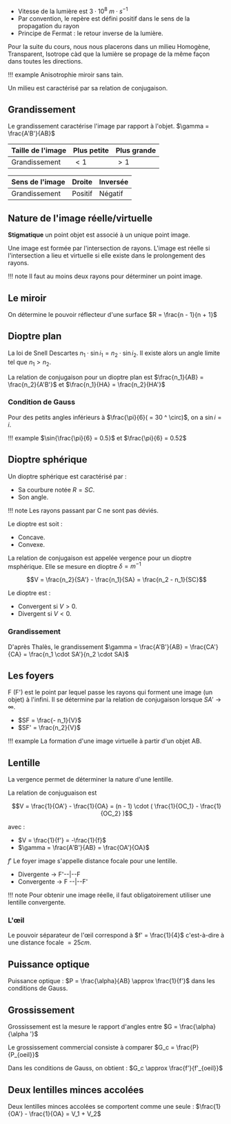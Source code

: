 * Vitesse de la lumière est $3 \cdot 10^8\ m \cdot s^{- 1}$
* Par convention, le repère est défini positif dans le sens de la propagation du rayon
* Principe de Fermat : le retour inverse de la lumière. 

Pour la suite du cours, nous nous placerons dans un milieu Homogène, Transparent, Isotrope càd que la lumière se propage de la même façon dans toutes les directions.

!!! example
	Anisotrophie miroir sans tain.

Un milieu est caractérisé par sa relation de conjugaison.

## Grandissement

Le grandissement caractérise l'image par rapport à l'objet.
$\gamma = \frac{A'B'}{AB}$

| Taille de l'image | Plus petite | Plus grande |
|-------------------|-------------|-------------|
| Grandissement     | $\lt 1$     | $\gt 1$     |

| Sens de l'image | Droite  | Inversée |
|-----------------|---------|----------|
| Grandissement   | Positif | Négatif  |

## Nature de l'image réelle/virtuelle

__Stigmatique__ un point objet est associé à un unique point image.

Une image est formée par l'intersection de rayons. L'image est réelle si l'intersection a lieu et virtuelle si elle existe dans le prolongement des rayons.

!!! note
	Il faut au moins deux rayons pour déterminer un point image.

##  Le miroir

On détermine le pouvoir réflecteur d'une surface $R = \frac{n - 1}{n + 1}$

## Dioptre plan

La loi de Snell Descartes  $n_1 \cdot \sin i_1 = n_2 \cdot \sin i_2$. Il existe alors un angle limite tel que $n_1 \gt n_2$.

La relation de conjugaison pour un dioptre plan est $\frac{n_1}{AB} = \frac{n_2}{A'B'}$ et $\frac{n_1}{HA} = \frac{n_2}{HA'}$

### Condition de Gauss

Pour des petits angles inférieurs à $\frac{\pi}{6}( = 30 ^ \circ)$, on a $\sin i = i$.

!!! example
	$\sin{\frac{\pi}{6} = 0.5}$ et $\frac{\pi}{6} = 0.52$

## Dioptre sphérique

Un dioptre sphérique est caractérisé par :

* Sa courbure notée $R = SC$.
* Son angle.

!!! note
	Les rayons passant par C ne sont pas déviés.

Le dioptre est soit :

* Concave.
* Convexe.

La relation de conjugaison est appelée vergence pour un dioptre msphérique. Elle se mesure en dioptre $\delta = m^{- 1}$

$$V = \frac{n_2}{SA'} - \frac{n_1}{SA} = \frac{n_2 - n_1}{SC}$$

Le dioptre est :

* Convergent si $V \gt 0$.
* Divergent si $V \lt 0$.

### Grandissement

D'après Thalès, le grandissement
$\gamma = \frac{A'B'}{AB} = \frac{CA'}{CA} = \frac{n_1 \cdot SA'}{n_2 \cdot SA}$

## Les foyers

F (F') est le point par lequel passe les rayons qui forment une image (un objet) à l'infini. Il se détermine par la relation de conjugaison lorsque $SA' \rightarrow \infty$.

* $SF = \frac{- n_1}{V}$
* $SF' = \frac{n_2}{V}$

!!! example
	La formation d'une image virtuelle à partir d'un objet AB.

## Lentille

La vergence permet de déterminer la nature d'une lentille.

La relation de conjuguaison est 

$$V = \frac{1}{OA'} - \frac{1}{OA} = (n - 1) \cdot ( \frac{1}{OC_1} - \frac{1}{OC_2} )$$ 

avec :

* $V = \frac{1}{f'} = -\frac{1}{f}$
* $\gamma = \frac{A'B'}{AB} = \frac{OA'}{OA}$

$f'$ Le foyer image s'appelle distance focale pour une lentille.

* Divergente → F'\--\|\--F
* Convergente → F \--\|\--F'

!!! note
	Pour obtenir une image réelle, il faut obligatoirement utiliser une lentille convergente.

### L'œil

Le pouvoir séparateur de l'œil correspond à $f' = \frac{1}{4}$ c'est-à-dire à une distance focale $= 25cm$.

## Puissance optique

Puissance optique : $P = \frac{\alpha}{AB} \approx \frac{1}{f'}$ dans les conditions de Gauss.

## Grossissement

Grossissement est la mesure le rapport d'angles entre $G = \frac{\alpha}{\alpha '}$

Le grossissement commercial consiste à comparer $G_c = \frac{P}{P_{oeil}}$

Dans les conditions de Gauss, on obtient : $G_c \approx \frac{f'}{f'_{oeil}}$

## Deux lentilles minces accolées

Deux lentilles minces accolées se comportent comme une seule : $\frac{1}{OA'} - \frac{1}{OA} = V_1 + V_2$
